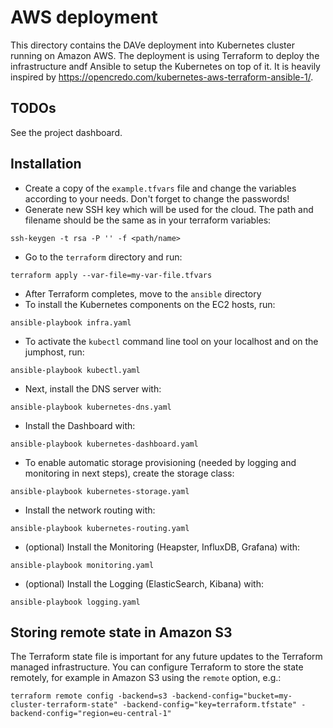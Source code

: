 # AWS deployment

This directory contains the DAVe deployment into Kubernetes cluster running on Amazon AWS. The deployment is using Terraform to deploy the infrastructure andf Ansible to setup the Kubernetes on top of it. It is heavily inspired by https://opencredo.com/kubernetes-aws-terraform-ansible-1/.

## TODOs

See the project dashboard.

## Installation

* Create a copy of the `example.tfvars` file and change the variables according to your needs. Don't forget to change the passwords!
* Generate new SSH key which will be used for the cloud. The path and filename should be the same as in your terraform variables:
```
ssh-keygen -t rsa -P '' -f <path/name>
```

* Go to the `terraform` directory and run:
```
terraform apply --var-file=my-var-file.tfvars
```
* After Terraform completes, move to the `ansible` directory
* To install the Kubernetes components on the EC2 hosts, run:
```
ansible-playbook infra.yaml
```
* To activate the `kubectl` command line tool on your localhost and on the jumphost, run:
```
ansible-playbook kubectl.yaml
```
* Next, install the DNS server with:
```
ansible-playbook kubernetes-dns.yaml
```
* Install the Dashboard with:
```
ansible-playbook kubernetes-dashboard.yaml
```
* To enable automatic storage provisioning (needed by logging and monitoring in next steps), create the storage class:
```
ansible-playbook kubernetes-storage.yaml
```
* Install the network routing with:
```
ansible-playbook kubernetes-routing.yaml
```
* (optional) Install the Monitoring (Heapster, InfluxDB, Grafana) with:
```
ansible-playbook monitoring.yaml
```
* (optional) Install the Logging (ElasticSearch, Kibana) with:
```
ansible-playbook logging.yaml
```

## Storing remote state in Amazon S3

The Terraform state file is important for any future updates to the Terraform managed infrastructure. You can configure Terraform to store the state remotely, for example in Amazon S3 using the `remote` option, e.g.:
```
terraform remote config -backend=s3 -backend-config="bucket=my-cluster-terraform-state" -backend-config="key=terraform.tfstate" -backend-config="region=eu-central-1"
```
